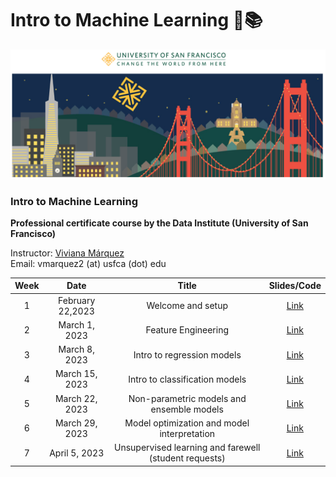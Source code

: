 # Intro to Machine Learning 🤖📚

![usf](./img/all/bridge_usf.png)

### Intro to Machine Learning
**Professional certificate course by the Data Institute (University of San Francisco)**

Instructor: [Viviana Márquez](https://www.linkedin.com/in/vivianamarquez/)<br>
Email: vmarquez2 (at) usfca (dot) edu

| **Week** |     **Date**     |                       **Title**                       | **Slides/Code** |
|:---------:|:----------------:|:-----------------------------------------------------:|:--------:|
|     1     | February 22,2023 | Welcome and setup                                     |    [Link](https://github.com/vivianamarquez/Intro-to-Machine-Learning/blob/main/1_welcome_setup/Welcome.ipynb)      |
|     2     |   March 1, 2023  | Feature Engineering                    |    [Link](https://github.com/vivianamarquez/Intro-to-Machine-Learning/blob/main/2_FE/FE.ipynb)      |
|     3     |   March 8, 2023  | Intro to regression models                            |    [Link](https://github.com/vivianamarquez/Intro-to-Machine-Learning/blob/main/3_linear_regression/linear_regression.ipynb)      |
|     4     |  March 15, 2023  | Intro to classification models                        |     [Link](https://github.com/vivianamarquez/Intro-to-Machine-Learning/blob/main/4_classification/classification.ipynb)     |
|     5     |  March 22, 2023  | Non-parametric models and ensemble models             |    [Link](https://github.com/vivianamarquez/Intro-to-Machine-Learning/blob/main/5_non-parametric_models/knn.ipynb)      |
|     6     |  March 29, 2023  | Model optimization and model interpretation           |    [Link](https://github.com/vivianamarquez/Intro-to-Machine-Learning/blob/main/6_ensemble_models/ensemble.ipynb)      |
|     7     |   April 5, 2023  | Unsupervised learning and farewell (student requests) |     [Link](https://github.com/vivianamarquez/Intro-to-Machine-Learning/blob/main/7_unsupervised/unsupervised.ipynb)     |  